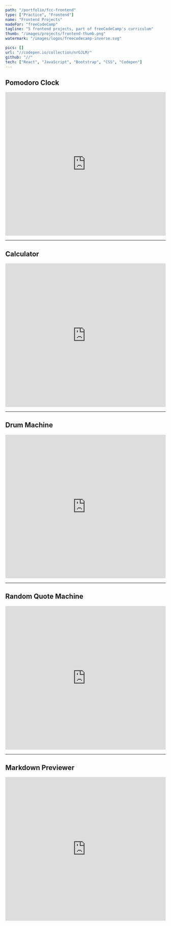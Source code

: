 ```yaml
---
path: "/portfolio/fcc-frontend"
type: ["Practice", "Frontend"]
name: "Frontend Projects"
madeFor: "freeCodeCamp"
tagline: "5 frontend projects, part of freeCodeCamp's curriculum"
thumb: "/images/projects/frontend-thumb.png"
watermark: "/images/logos/freecodecamp-inverse.svg"

pics: []
url: "//codepen.io/collection/nrGJLM/"
github: "//"
tech: ["React", "JavaScript", "Bootstrap", "CSS", "Codepen"]
---
```


## Pomodoro Clock

<iframe height="450" style="width: 100%;" scrolling="no" title="FCC: Frontend Projects- Pomodoro Clock" src="https://codepen.io/laylapku/embed/ExxNprZ?height=265&theme-id=0&default-tab=js,result" frameborder="no" allowtransparency="true" allowfullscreen="true">
  See the Pen <a href='https://codepen.io/laylapku/pen/ExxNprZ'>FCC: Frontend Projects- Pomodoro Clock</a> by Layla
  (<a href='https://codepen.io/laylapku'>@laylapku</a>) on <a href='https://codepen.io'>CodePen</a>.
</iframe>

---

## Calculator

<iframe height="450" style="width: 100%;" scrolling="no" title="FCC: Frontend Projects - Calculator" src="https://codepen.io/laylapku/embed/KKKNeEx?height=265&theme-id=0&default-tab=js,result" frameborder="no" allowtransparency="true" allowfullscreen="true">
  See the Pen <a href='https://codepen.io/laylapku/pen/KKKNeEx'>FCC: Frontend Projects - Calculator</a> by Layla
  (<a href='https://codepen.io/laylapku'>@laylapku</a>) on <a href='https://codepen.io'>CodePen</a>.
</iframe>

---

## Drum Machine

<iframe height="450" style="width: 100%;" scrolling="no" title="FCC: Frontend Projects - Drum Machine" src="https://codepen.io/laylapku/embed/XWWNBNJ?height=265&theme-id=0&default-tab=js,result" frameborder="no" allowtransparency="true" allowfullscreen="true">
  See the Pen <a href='https://codepen.io/laylapku/pen/XWWNBNJ'>FCC: Frontend Projects - Drum Machine</a> by Layla
  (<a href='https://codepen.io/laylapku'>@laylapku</a>) on <a href='https://codepen.io'>CodePen</a>.
</iframe>

---

## Random Quote Machine

<iframe height="450" style="width: 100%;" scrolling="no" title="FCC: Frontend Projects- Random Quote Machine" src="https://codepen.io/laylapku/embed/GRRNBMx?height=265&theme-id=0&default-tab=js,result" frameborder="no" allowtransparency="true" allowfullscreen="true">
  See the Pen <a href='https://codepen.io/laylapku/pen/GRRNBMx'>FCC: Frontend Projects- Random Quote Machine</a> by Layla
  (<a href='https://codepen.io/laylapku'>@laylapku</a>) on <a href='https://codepen.io'>CodePen</a>.
</iframe>

---

## Markdown Previewer

<iframe height="450" style="width: 100%;" scrolling="no" title="FCC: Frontend Projects - Markdown Previewer" src="https://codepen.io/laylapku/embed/NWWbBYo?height=265&theme-id=0&default-tab=js,result" frameborder="no" allowtransparency="true" allowfullscreen="true">
  See the Pen <a href='https://codepen.io/laylapku/pen/NWWbBYo'>FCC: Frontend Projects - Markdown Previewer</a> by Layla
  (<a href='https://codepen.io/laylapku'>@laylapku</a>) on <a href='https://codepen.io'>CodePen</a>.
</iframe>
